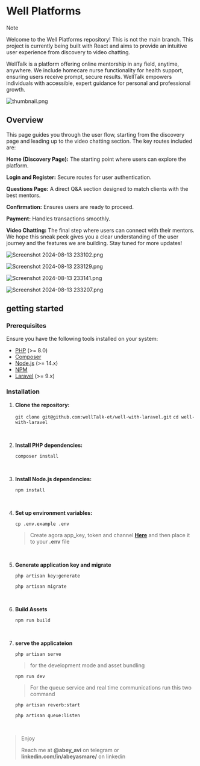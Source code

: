 # Well Platforms

> [!NOTE]
> Welcome to the Well Platforms repository! This is not the main branch. This project is currently being built with React and aims to provide an intuitive user experience from discovery to video chatting.

WellTalk is a platform offering online mentorship in any field, anytime, anywhere. We include homecare nurse functionality for health support, ensuring users receive prompt, secure results. WellTalk empowers individuals with accessible, expert guidance for personal and professional growth.

![thumbnail.png](resources/assets/overview/thumbnail.png)

## Overview

This page guides you through the user flow, starting from the discovery page and leading up to the video chatting section. The key routes included are:

**Home (Discovery Page):** The starting point where users can explore the platform.

**Login and Register:** Secure routes for user authentication.

**Questions Page:** A direct Q&A section designed to match clients with the best mentors.

**Confirmation:** Ensures users are ready to proceed.

**Payment:** Handles transactions smoothly.

**Video Chatting:** The final step where users can connect with their mentors.
We hope this sneak peek gives you a clear understanding of the user journey and the features we are building. Stay tuned for more updates!

![Screenshot 2024-08-13 233102.png](resources/assets/overview/Screenshot%202024-08-13%20233102.png)

![Screenshot 2024-08-13 233129.png](resources/assets/overview/Screenshot%202024-08-13%20233129.png)

![Screenshot 2024-08-13 233141.png](resources/assets/overview/Screenshot%202024-08-13%20233141.png)

![Screenshot 2024-08-13 233207.png](resources/assets/overview/Screenshot%202024-08-13%20233207.png)


## getting started

### Prerequisites

Ensure you have the following tools installed on your system:
- [PHP](https://www.php.net/) (>= 8.0)
- [Composer](https://getcomposer.org/)
- [Node.js](https://nodejs.org/) (>= 14.x)
- [NPM](https://www.npmjs.com/)
- [Laravel](https://laravel.com/) (>= 9.x)


### Installation

1. **Clone the repository:**

    `git clone git@github.com:wellTalk-et/well-with-laravel.git`
    `cd well-with-laravel`

    <br>

2. **Install PHP dependencies:**

    `composer install`

    <br>

3. **Install Node.js dependencies:**


    `npm install`

    <br>

4. **Set up environment variables:**

    `cp .env.example .env`
    > Create agora app_key, token and channel **<a href="https://console.agora.io/">Here</a>** and then place it to your **.env** file

    <br>

5. **Generate application key and migrate**

    `php artisan key:generate`

    `php artisan migrate`

    <br>

6. **Build Assets**

    `npm run build`

    <br>
7. **serve the applicateion**

    `php artisan serve`

    > for the development mode and asset bundling  
    
    `npm run dev`

    > For the queue service and real time communications run this two command

    `php artisan reverb:start`
    <br>

    `php artisan queue:listen`

    <br>

> Enjoy
>
> Reach me at **@abey_avi** on telegram or **linkedin.com/in/abeyasmare/** on linkedin
>
